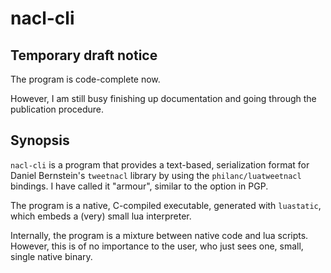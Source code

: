 # nacl-cli

## Temporary draft notice

The program is code-complete now.

However, I am still busy finishing up documentation and going through the publication procedure.

## Synopsis

`nacl-cli` is a program that provides a text-based, serialization format for Daniel Bernstein's `tweetnacl` library by using the `philanc/luatweetnacl` bindings. I have called it "armour", similar to the option in PGP.

The program is a native, C-compiled executable, generated with `luastatic`, which embeds a (very) small lua interpreter.

Internally, the program is a mixture between native code and lua scripts. However, this is of no importance to the user, who just sees one, small, single native binary.


